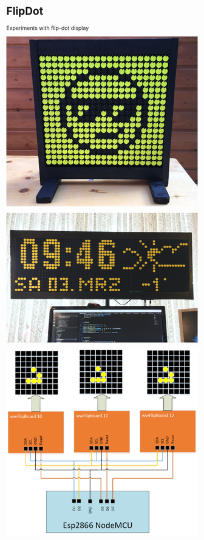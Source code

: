 # FlipDot
Experiments with flip-dot display

![Bitmap test](https://github.com/cazacov/flipdot/blob/master/_img/smile.jpg?raw=true)

![Clock/Weather station](https://github.com/cazacov/flipdot/blob/master/_img/clock.jpg?raw=true)

![Connectors](https://github.com/cazacov/flipdot/blob/master/_img/connectors.png?raw=true)
